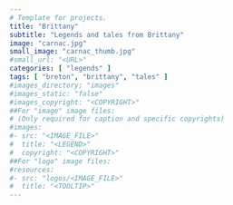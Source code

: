 ```yaml
---
# Template for projects.
title: "Brittany"
subtitle: "Legends and tales from Brittany"
image: "carnac.jpg"
small_image: "carnac_thumb.jpg"
#small_url: "<URL>"
categories: [ "legends" ]
tags: [ "breton", "brittany", "tales" ]
#images_directory; "images"
#images_static: "false"
#images_copyright: "<COPYRIGHT>"
##For "image" image files:
# (Only required for caption and specific copyrights)
#images:
#- src: "<IMAGE_FILE>"
#  title: "<LEGEND>"
#  copyright: "<COPYRIGHT>"
##For "logo" image files:
#resources:
#- src: "logos/<IMAGE_FILE>"
#  title: "<TOOLTIP>"
---
```


